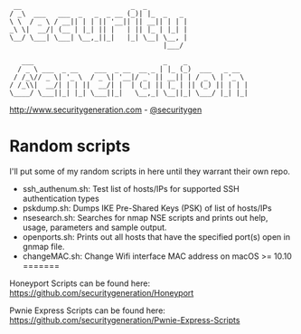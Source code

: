 ```
 __                           _  _          
/ _\  ___   ___  _   _  _ __ (_)| |_  _   _ 
\ \  / _ \ / __|| | | || '__|| || __|| | | |
_\ \|  __/| (__ | |_| || |   | || |_ | |_| |
\__/ \___| \___| \__,_||_|   |_| \__| \__, |
                                      |___/ 

   ___                                _    _               
  / _ \ ___  _ __    ___  _ __  __ _ | |_ (_)  ___   _ __  
 / /_\// _ \| '_ \  / _ \| '__|/ _` || __|| | / _ \ | '_ \ 
/ /_\\|  __/| | | ||  __/| |  | (_| || |_ | || (_) || | | |
\____/ \___||_| |_| \___||_|   \__,_| \__||_| \___/ |_| |_|
```

http://www.securitygeneration.com - [@securitygen](https://twitter.com/securitygen)

Random scripts
=======

I'll put some of my random scripts in here until they warrant their own repo.

* ssh_authenum.sh: Test list of hosts/IPs for supported SSH authentication types
* pskdump.sh: Dumps IKE Pre-Shared Keys (PSK) of list of hosts/IPs
* nsesearch.sh: Searches for nmap NSE scripts and prints out help, usage, parameters and sample output.
* openports.sh: Prints out all hosts that have the specified port(s) open in gnmap file. 
* changeMAC.sh: Change Wifi interface MAC address on macOS >= 10.10
=======

Honeyport Scripts can be found here: https://github.com/securitygeneration/Honeyport

Pwnie Express Scripts can be found here: https://github.com/securitygeneration/Pwnie-Express-Scripts

